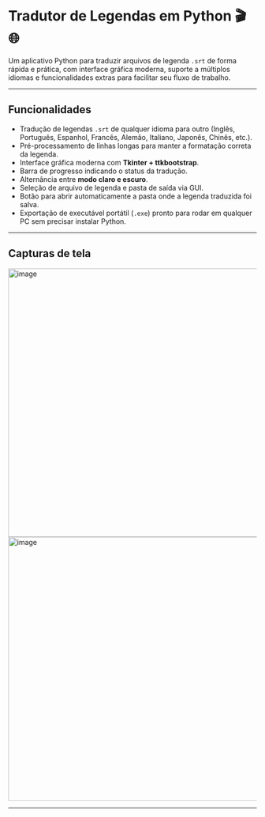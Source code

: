 # Tradutor de Legendas em Python 🎬🌐

Um aplicativo Python para traduzir arquivos de legenda `.srt` de forma rápida e prática, com interface gráfica moderna, suporte a múltiplos idiomas e funcionalidades extras para facilitar seu fluxo de trabalho.

---

## Funcionalidades

- Tradução de legendas `.srt` de qualquer idioma para outro (Inglês, Português, Espanhol, Francês, Alemão, Italiano, Japonês, Chinês, etc.).  
- Pré-processamento de linhas longas para manter a formatação correta da legenda.  
- Interface gráfica moderna com **Tkinter + ttkbootstrap**.  
- Barra de progresso indicando o status da tradução.  
- Alternância entre **modo claro e escuro**.  
- Seleção de arquivo de legenda e pasta de saída via GUI.  
- Botão para abrir automaticamente a pasta onde a legenda traduzida foi salva.  
- Exportação de executável portátil (`.exe`) pronto para rodar em qualquer PC sem precisar instalar Python.

---

## Capturas de tela

<img width="509" height="543" alt="image" src="https://github.com/user-attachments/assets/aaf094b6-4fba-42ca-b38a-9b35bcfdd8e8" />
<img width="513" height="534" alt="image" src="https://github.com/user-attachments/assets/f9c33282-add6-4eaa-a7c1-1c5997e023b4" />

---
